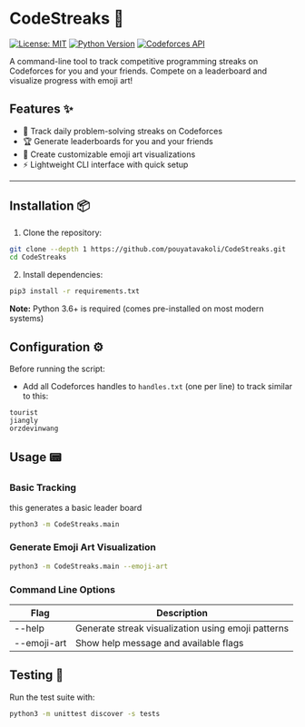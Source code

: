 # CodeStreaks 🚀

[![License: MIT](https://img.shields.io/badge/License-MIT-yellow.svg)](https://opensource.org/licenses/MIT)
[![Python Version](https://img.shields.io/badge/python-3.6%2B-blue.svg)](https://www.python.org/)
[![Codeforces API](https://img.shields.io/badge/Codeforces-API-success)](https://codeforces.com/apiHelp)

<!-- Hidden for now, uncomment when needed
[![GitHub Release](https://img.shields.io/github/v/release/pouyatavakoli/CodeStreaks)](https://github.com/pouyatavakoli/CodeStreaks/releases)
-->

A command-line tool to track competitive programming streaks on Codeforces for you and your friends. Compete on a leaderboard and visualize progress with emoji art!

## Features ✨

- 📅 Track daily problem-solving streaks on Codeforces  
- 🏆 Generate leaderboards for you and your friends  
- 🎨 Create customizable emoji art visualizations  
- ⚡ Lightweight CLI interface with quick setup  

---

## Installation 📦

1. Clone the repository:
```bash
git clone --depth 1 https://github.com/pouyatavakoli/CodeStreaks.git
cd CodeStreaks
```
2. Install dependencies:
```bash
pip3 install -r requirements.txt
```
**Note:** Python 3.6+ is required (comes pre-installed on most modern systems)

## Configuration ⚙️
Before running the script:
- Add  all Codeforces handles to ```handles.txt``` (one per line) to track similar to this:
``` text
tourist
jiangly
orzdevinwang
```

## Usage 📟

### Basic Tracking 
this generates a basic leader board
```bash
python3 -m CodeStreaks.main
```
### Generate Emoji Art Visualization

```bash
python3 -m CodeStreaks.main --emoji-art
```

### Command Line Options

| Flag           | Description                                          |
|----------------|----------------------------------------------------- |
| --help         | Generate streak visualization using emoji patterns   |
| --emoji-art    | Show help message and available flags                |



## Testing 🧪
Run the test suite with:
```bash
python3 -m unittest discover -s tests
```
